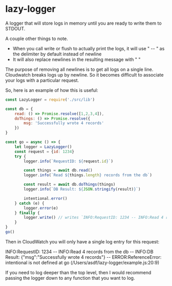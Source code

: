 # lazy-logger
A logger that will store logs in memory until you are ready to write them to STDOUT.

A couple other things to note. 
- When you call write or flush to actually print the logs, it will use " -- " as the delimiter by default instead of newline
- It will also replace newlines in the resulting message with "  "

The purpose of removing all newlines is to get all logs on a single line. Cloudwatch breaks logs up by newline. So it becomes difficult to associate your logs with a particular request.

So, here is an example of how this is useful:

```js
const LazyLogger = require('./src/lib')

const db = {
    read: () => Promise.resolve([1,2,3,4]),
    doThings: () => Promise.resolve({
        msg: 'Successfully wrote 4 records'
    })
}

const go = async () => {
    let logger = LazyLogger()
    const request = {id: 1234}
    try {
        logger.info(`RequestID: ${request.id}`)

        const things = await db.read()
        logger.info(`Read ${things.length} records from the db`)

        const result = await db.doThings(things)
        logger.info(`DB Result: ${JSON.stringify(result)}`)

        intentional.error()
    } catch (e) {
        logger.error(e)
    } finally {
        logger.write() // writes `INFO:RequestID: 1234 -- INFO:Read 4 records from the db -- INFO:DB Result: {"msg":"Successfully wrote 4 records"} -- ERROR:ReferenceError: intentional is not defined      at go (/Users/asdf/lazy-logger/example.js:20:9)`
    }
}
go()
```

Then in CloudWatch you will only have a single log entry for this request:

INFO:RequestID: 1234 -- INFO:Read 4 records from the db -- INFO:DB Result: {"msg":"Successfully wrote 4 records"} -- ERROR:ReferenceError: intentional is not defined      at go (/Users/asdf/lazy-logger/example.js:20:9)

If you need to log deeper than the top level, then I would recommend passing the logger down to any function that you want to log.
